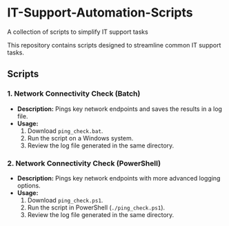 # IT-Support-Automation-Scripts
A collection of scripts to simplify IT support tasks

This repository contains scripts designed to streamline common IT support tasks.

## Scripts

### 1. Network Connectivity Check (Batch)
- **Description:** Pings key network endpoints and saves the results in a log file.
- **Usage:**
  1. Download `ping_check.bat`.
  2. Run the script on a Windows system.
  3. Review the log file generated in the same directory.

### 2. Network Connectivity Check (PowerShell)
- **Description:** Pings key network endpoints with more advanced logging options.
- **Usage:**
  1. Download `ping_check.ps1`.
  2. Run the script in PowerShell (`./ping_check.ps1`).
  3. Review the log file generated in the same directory.

